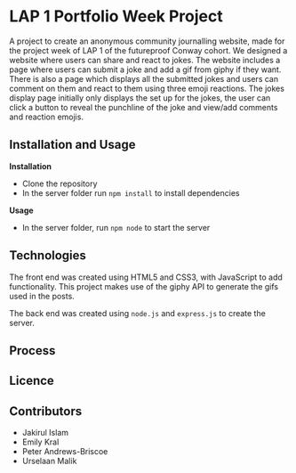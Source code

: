 # LAP 1 Portfolio Week Project

A project to create an anonymous community journalling website, made for the project week of LAP 1
of the futureproof Conway cohort. We designed a website where users can share and react to jokes.
The website includes a page where users can submit a joke and add a gif from giphy if they want.
There is also a page which displays all the submitted jokes and users can comment on them and react
to them using three emoji reactions. The jokes display page initially only displays the set up for
the jokes, the user can click a button to reveal the punchline of the joke and view/add comments and
reaction emojis.

## Installation and Usage

**Installation**

- Clone the repository
- In the server folder run `npm install` to install dependencies

**Usage**

- In the server folder, run `npm node` to start the server

## Technologies

The front end was created using HTML5 and CSS3, with JavaScript to add functionality. This project
makes use of the giphy API to generate the gifs used in the posts.

The back end was created using `node.js` and `express.js` to create the server.

## Process

## Licence

## Contributors

- Jakirul Islam
- Emily Kral
- Peter Andrews-Briscoe
- Urselaan Malik
